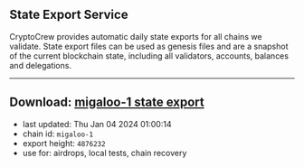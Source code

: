 ## State Export Service
CryptoCrew provides automatic daily state exports for all chains we validate. State export files can be used as genesis files and are a snapshot of the current blockchain state, including all validators, accounts, balances and delegations.

---
**Download: [migaloo-1 state export](https://dl.ccvalidators.com/SERVICE/migaloo/migaloo-1_export_4876232.json)**
---

- last updated: Thu Jan 04 2024 01:00:14
- chain id: `migaloo-1`
- export height: `4876232`
- use for: airdrops, local tests, chain recovery
